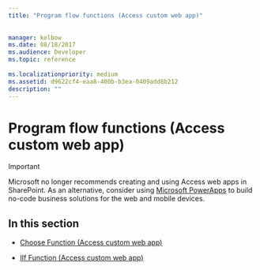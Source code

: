 ```yaml
---
title: "Program flow functions (Access custom web app)"
 
 
manager: kelbow
ms.date: 08/18/2017
ms.audience: Developer
ms.topic: reference
  
ms.localizationpriority: medium
ms.assetid: d9622cf4-eaa8-400b-b3ea-0409add8b212
description: ""
---
```


# Program flow functions (Access custom web app)

> [!IMPORTANT]
> Microsoft no longer recommends creating and using Access web apps in SharePoint. As an alternative, consider using [Microsoft PowerApps](https://powerapps.microsoft.com/) to build no-code business solutions for the web and mobile devices. 
  
## In this section

- [Choose Function (Access custom web app)](choose-function-access-custom-web-app.md)
    
- [IIf Function (Access custom web app)](iif-function-access-custom-web-app.md)
    

